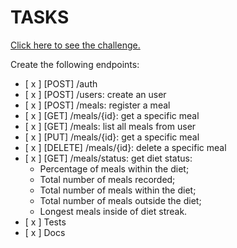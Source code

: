 # TASKS

[Click here to see the challenge.](https://efficient-sloth-d85.notion.site/Desafio-02-be7cdb37aaf74ba898bc6336427fa410)

Create the following endpoints:

- [ x ] [POST] /auth
- [ x ] [POST] /users: create an user
- [ x ] [POST] /meals: register a meal
- [ x ] [GET] /meals/{id}: get a specific meal
- [ x ] [GET] /meals: list all meals from user
- [ x ] [PUT] /meals/{id}: get a specific meal
- [ x ] [DELETE] /meals/{id}: delete a specific meal
- [ x ] [GET] /meals/status: get diet status:
  - Percentage of meals within the diet;
  - Total number of meals recorded;
  - Total number of meals within the diet;
  - Total number of meals outside the diet;
  - Longest meals inside of diet streak.
- [ x ] Tests
- [ x ] Docs
